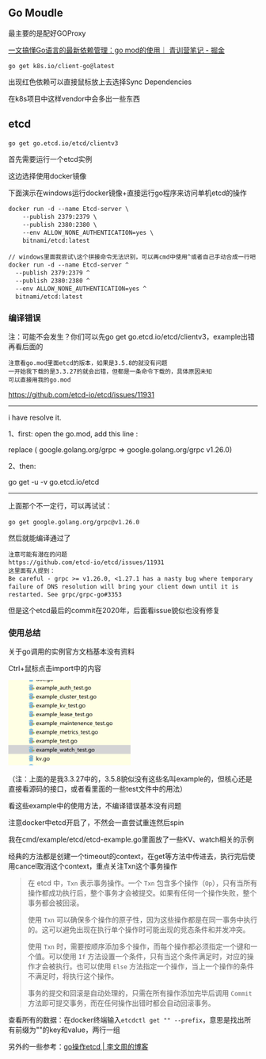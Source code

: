 ## Go Moudle

最主要的是配好GOProxy

[一文搞懂Go语言的最新依赖管理：go mod的使用｜ 青训营笔记 - 掘金](https://juejin.cn/post/7099070146329149477)

```
go get k8s.io/client-go@latest
```

出现红色依赖可以直接鼠标放上去选择Sync Dependencies

在k8s项目中这样vendor中会多出一些东西

## etcd

```
go get go.etcd.io/etcd/clientv3
```

首先需要运行一个etcd实例

这边选择使用docker镜像

下面演示在windows运行docker镜像+直接运行go程序来访问单机etcd的操作

```
docker run -d --name Etcd-server \
    --publish 2379:2379 \
    --publish 2380:2380 \
    --env ALLOW_NONE_AUTHENTICATION=yes \
    bitnami/etcd:latest

// windows里面我尝试\这个拼接命令无法识别，可以再cmd中使用^或者自己手动合成一行吧
docker run -d --name Etcd-server ^
  --publish 2379:2379 ^
  --publish 2380:2380 ^
  --env ALLOW_NONE_AUTHENTICATION=yes ^
  bitnami/etcd:latest
```

### 编译错误

注：可能不会发生？你们可以先go get go.etcd.io/etcd/clientv3，example出错再看后面的

```
注意看go.mod里面etcd的版本，如果是3.5.8的就没有问题
一开始我下载的是3.3.27的就会出错，但都是一条命令下载的，具体原因未知
可以直接用我的go.mod
```



https://github.com/etcd-io/etcd/issues/11931

---

i have resolve it.  

1、first: open the go.mod, add this line :  

replace ( google.golang.org/grpc => google.golang.org/grpc v1.26.0)  

2、then:  

go get -u -v go.etcd.io/etcd

---

上面那个不一定行，可以再试试：

`go get google.golang.org/grpc@v1.26.0`

然后就能编译通过了

```
注意可能有潜在的问题
https://github.com/etcd-io/etcd/issues/11931
这里面有人提到：
Be careful - grpc >= v1.26.0, <1.27.1 has a nasty bug where temporary failure of DNS resolution will bring your client down until it is restarted. See grpc/grpc-go#3353
```

但是这个etcd最后的commit在2020年，后面看issue貌似也没有修复

### 使用总结

关于go调用的实例官方文档基本没有资料

Ctrl+鼠标点击import中的内容

<img src="assets/2023-04-20-01-00-02-image.png" title="" alt="" width="247">

（注：上面的是我3.3.27中的，3.5.8貌似没有这些名叫example的，但核心还是直接看源码的接口，或者看里面的一些test文件中的用法）

看这些example中的使用方法，不编译错误基本没有问题

注意docker中etcd开启了，不然会一直尝试重连然后spin



我在cmd/example/etcd/etcd-example.go里面放了一些KV、watch相关的示例

经典的方法都是创建一个timeout的context，在get等方法中传进去，执行完后使用cancel取消这个context，重点关注Txn这个事务操作

> 在 etcd 中，`Txn` 表示事务操作。一个 `Txn` 包含多个操作（`Op`），只有当所有操作都成功执行后，整个事务才会被提交。如果有任何一个操作失败，整个事务都会被回滚。
> 
> 使用 `Txn` 可以确保多个操作的原子性，因为这些操作都是在同一事务中执行的。这可以避免出现在执行单个操作时可能出现的竞态条件和并发冲突。
> 
> 使用 `Txn` 时，需要按顺序添加多个操作，而每个操作都必须指定一个键和一个值。可以使用 `If` 方法设置一个条件，只有当这个条件满足时，对应的操作才会被执行。也可以使用 `Else` 方法指定一个操作，当上一个操作的条件不满足时，将执行这个操作。
> 
> 事务的提交和回滚是自动处理的，只需在所有操作添加完毕后调用 `Commit` 方法即可提交事务，而在任何操作出错时都会自动回滚事务。

查看所有的数据：在docker终端输入`etcdctl get "" --prefix`，意思是找出所有前缀为""的key和value，两行一组

另外的一些参考：[go操作etcd | 李文周的博客](https://www.liwenzhou.com/posts/Go/etcd/)

